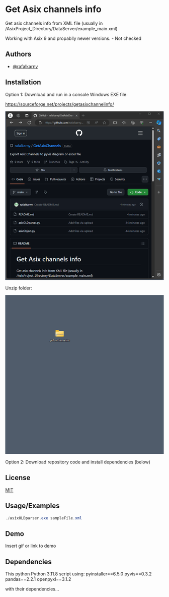
# Get Asix channels info

Get asix channels info from XML file (usually in /AsixProject_Directory/DataServer/example_main.xml)

Working with Asix 9 and propablly newer versions. - Not checked



## Authors

- [@rafalkarny](https://github.com/rafalkarny)


## Installation

Option 1: 
Download and run in a console Windows EXE file:

https://sourceforge.net/projects/getasixchannelinfo/

![](https://github.com/rafalkarny/GetAsixChannels/blob/main/giffs/downloadFile.gif)

Unzip folder:

![](https://github.com/rafalkarny/GetAsixChannels/blob/main/giffs/unzip.gif)

Option 2:
Download repository code and install dependencies (below)

## License

[MIT](https://choosealicense.com/licenses/mit/)


## Usage/Examples

```Powershell
./asixOLDparser.exe sampleFile.xml
```


## Demo

Insert gif or link to demo


## Dependencies
This python Python 3.11.8 script using:
pyinstaller==6.5.0
pyvis==0.3.2 
pandas==2.2.1
openpyxl==3.1.2

with their dependencies...
